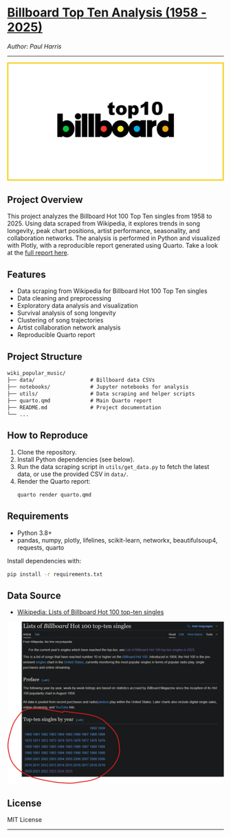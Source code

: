 # [Billboard Top Ten Analysis (1958 - 2025)](https://ghpguy.github.io/wiki_popular_music/quarto.html)

_Author: Paul Harris_

---

![Project Welcome](images/billboard-top-10.jpg)

## Project Overview

This project analyzes the Billboard Hot 100 Top Ten singles from 1958 to 2025. Using data scraped from Wikipedia, it explores trends in song longevity, peak chart positions, artist performance, seasonality, and collaboration networks. The analysis is performed in Python and visualized with Plotly, with a reproducible report generated using Quarto. Take a look at the [full report here](https://ghpguy.github.io/wiki_popular_music/quarto.html).


## Features
- Data scraping from Wikipedia for Billboard Hot 100 Top Ten singles
- Data cleaning and preprocessing
- Exploratory data analysis and visualization
- Survival analysis of song longevity
- Clustering of song trajectories
- Artist collaboration network analysis
- Reproducible Quarto report

## Project Structure
```
wiki_popular_music/
├── data/                  # Billboard data CSVs
├── notebooks/             # Jupyter notebooks for analysis
├── utils/                 # Data scraping and helper scripts
├── quarto.qmd             # Main Quarto report
├── README.md              # Project documentation
└── ...
```

## How to Reproduce
1. Clone the repository.
2. Install Python dependencies (see below).
3. Run the data scraping script in `utils/get_data.py` to fetch the latest data, or use the provided CSV in `data/`.
4. Render the Quarto report:
   ```sh
   quarto render quarto.qmd
   ```

## Requirements
- Python 3.8+
- pandas, numpy, plotly, lifelines, scikit-learn, networkx, beautifulsoup4, requests, quarto

Install dependencies with:
```sh
pip install -r requirements.txt
```

## Data Source
- [Wikipedia: Lists of Billboard Hot 100 top-ten singles](https://en.wikipedia.org/wiki/Lists_of_Billboard_Hot_100_top-ten_singles)

![Data Source](images/datasource.png)

## License
MIT License

---


